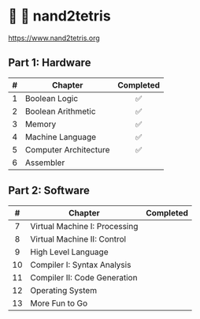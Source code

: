 # 🔌 🧱 nand2tetris

<https://www.nand2tetris.org>

## Part 1: Hardware

|  #  | Chapter               | Completed |
| :-: | --------------------- | :-------: |
|  1  | Boolean Logic         |    ✅     |
|  2  | Boolean Arithmetic    |    ✅     |
|  3  | Memory                |    ✅     |
|  4  | Machine Language      |    ✅     |
|  5  | Computer Architecture |    ✅     |
|  6  | Assembler             |           |

## Part 2: Software

|  #  | Chapter                       | Completed |
| :-: | ----------------------------- | :-------: |
|  7  | Virtual Machine I: Processing |           |
|  8  | Virtual Machine II: Control   |           |
|  9  | High Level Language           |           |
| 10  | Compiler I: Syntax Analysis   |           |
| 11  | Compiler II: Code Generation  |           |
| 12  | Operating System              |           |
| 13  | More Fun to Go                |           |

